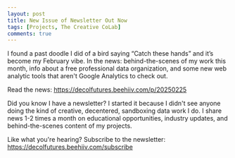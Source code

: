 ```yaml
---
layout: post
title: New Issue of Newsletter Out Now
tags: [Projects, The Creative CoLab]
comments: true
---
```


I found a past doodle I did of a bird saying “Catch these hands” and it’s become my February vibe. In the news: behind-the-scenes of my work this month, info about a free professional data organization, and some new web analytic tools that aren't Google Analytics to check out. 

Read the news: https://decolfutures.beehiiv.com/p/20250225

Did you know I have a newsletter? I started it because I didn't see anyone doing the kind of creative, decentered, sandboxing data work I do. I share news 1-2 times a month on educational opportunities, industry updates, and behind-the-scenes content of my projects.

Like what you're hearing? Subscribe to the newsletter: https://decolfutures.beehiiv.com/subscribe
